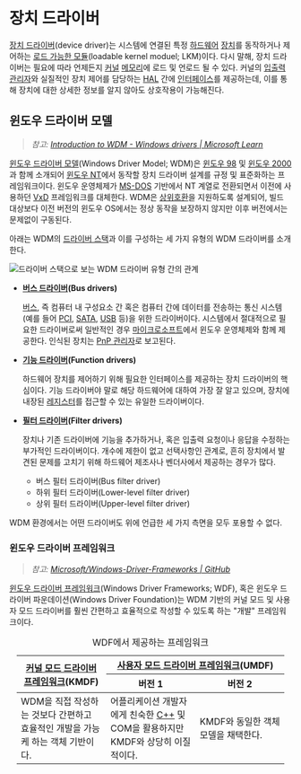 # 장치 드라이버
[장치 드라이버](https://ko.wikipedia.org/wiki/장치_드라이버)(device driver)는 시스템에 연결된 특정 [하드웨어](https://ko.wikipedia.org/wiki/컴퓨터_하드웨어) [장치](https://ko.wikipedia.org/wiki/주변기기)를 동작하거나 제어하는 [로드 가능한 모듈](https://ko.wikipedia.org/wiki/적재_가능_커널_모듈)(loadable kernel moduel; LKM)이다. 다시 말해, 장치 드라이버는 필요에 따라 언제든지 [커널](Kernel.md#커널) [메모리](Memory.md)에 로드 및 언로드 될 수 있다. 커널의 [입출력 관리자](Kernel.md#입출력-관리자)와 실질적인 장치 제어를 담당하는 [HAL](Kernel.md#하드웨어-추상-계층) 간에 [인터페이스](https://ko.wikipedia.org/wiki/인터페이스_(컴퓨팅))를 제공하는데, 이를 통해 장치에 대한 상세한 정보를 알지 않아도 상호작용이 가능해진다.

## 윈도우 드라이버 모델
> *참고: [Introduction to WDM - Windows drivers | Microsoft Learn](https://learn.microsoft.com/en-us/windows-hardware/drivers/kernel/introduction-to-wdm)*

[윈도우 드라이버 모델](https://ko.wikipedia.org/wiki/윈도우_드라이버_모델)(Windows Driver Model; WDM)은 [윈도우 98](https://ko.wikipedia.org/wiki/윈도우_98) 및 [윈도우 2000](https://ko.wikipedia.org/wiki/윈도우_2000)과 함께 소개되어 [윈도우 NT](Windows.md)에서 동작할 장치 드라이버 설계를 규정 및 표준화하는 프레임워크이다. 윈도우 운영체제가 [MS-DOS](https://ko.wikipedia.org/wiki/MS-DOS) 기반에서 NT 계열로 전환되면서 이전에 사용하던 [VxD](https://ko.wikipedia.org/wiki/VxD) 프레임워크를 대체한다. WDM은 [상위호환](https://ko.wikipedia.org/wiki/상위_호환성)을 지원하도록 설계되어, 빌드 대상보다 이전 버전의 윈도우 OS에서는 정상 동작을 보장하지 않지만 이후 버전에서는 문제없이 구동된다.

아래는 WDM의 [드라이버 스택](https://learn.microsoft.com/en-us/windows-hardware/drivers/gettingstarted/driver-stacks)과 이를 구성하는 세 가지 유형의 WDM 드라이버를 소개한다.

![드라이버 스택으로 보는 WDM 드라이버 유형 간의 관계](https://learn.microsoft.com/en-us/windows-hardware/drivers/kernel/images/drvlyr.png)

* **[버스 드라이버](https://learn.microsoft.com/en-us/windows-hardware/drivers/kernel/bus-drivers)(Bus drivers)**

    [버스](https://ko.wikipedia.org/wiki/버스_(컴퓨팅)), 즉 컴퓨터 내 구성요소 간 혹은 컴퓨터 간에 데이터를 전송하는 통신 시스템(예를 들어 [PCI](https://ko.wikipedia.org/wiki/PCI_버스), [SATA](https://ko.wikipedia.org/wiki/직렬_ATA), [USB](https://ko.wikipedia.org/wiki/USB) 등)을 위한 드라이버이다. 시스템에서 절대적으로 필요한 드라이버로써 일반적인 경우 [마이크로소프트](https://www.microsoft.com/)에서 윈도우 운영체제와 함께 제공한다. 인식된 장치는 [PnP 관리자](Kernel.md#PnP-관리자)로 보고된다.

* **[기능 드라이버](https://learn.microsoft.com/en-us/windows-hardware/drivers/kernel/function-drivers)(Function drivers)**

    하드웨어 장치를 제어하기 위해 필요한 인터페이스를 제공하는 장치 드라이버의 핵심이다. 기능 드라이버야 말로 해당 하드웨어에 대하여 가장 잘 알고 있으며, 장치에 내장된 [레지스터](https://ko.wikipedia.org/wiki/하드웨어_레지스터)를 접근할 수 있는 유일한 드라이버이다.

* **[필터 드라이버](https://learn.microsoft.com/en-us/windows-hardware/drivers/kernel/filter-drivers)(Filter drivers)**

    장치나 기존 드라이버에 기능을 추가하거나, 혹은 입출력 요청이나 응답을 수정하는 부가적인 드라이버이다. 개수에 제한이 없고 선택사항인 관계로, 흔히 장치에서 발견된 문제를 고치기 위해 하드웨어 제조사나 벤더사에서 제공하는 경우가 많다.

    * 버스 필터 드라이버(Bus filter driver)
    * 하위 필터 드라이버(Lower-level filter driver)
    * 상위 필터 드라이버(Upper-level filter driver)

WDM 환경에서는 어떤 드라이버도 위에 언급한 세 가지 측면을 모두 포용할 수 없다.

### 윈도우 드라이버 프레임워크
> *참고: [Microsoft/Windows-Driver-Frameworks | GitHub](https://github.com/Microsoft/Windows-Driver-Frameworks)*

[윈도우 드라이버 프레임워크](https://ko.wikipedia.org/wiki/윈도우_드라이버_프레임웍스)(Windows Driver Frameworks; WDF), 혹은 윈도우 드라이버 파운데이션(Windows Driver Foundation)는 WDM 기반의 커널 모드 및 사용자 모드 드라이버를 훨씬 간편하고 효율적으로 작성할 수 있도록 하는 "개발" 프레임워크이다.

<table style="width: 95%; margin: auto;">
<caption style="caption-side: top;">WDF에서 제공하는 프레임워크</caption>
<colgroup><col style="width: 33.4%;"/><col style="width: 33.3%;"/><col style="width: 33.3%;"/></colgroup>
<thead><tr><th rowspan="2" style="text-align: center;"><a href="https://en.wikipedia.org/wiki/Kernel-Mode_Driver_Framework">커널 모드 드라이버 프레임워크</a>(KMDF)</th><th colspan="2" style="text-align: center; border-bottom-style: none;"><a href="https://en.wikipedia.org/wiki/User-Mode_Driver_Framework">사용자 모드 드라이버 프레임워크</a>(UMDF)</th></tr><th style="text-align: center;">버전 1</th><th style="text-align: center;">버전 2</th><tr></tr></thead>
<tbody><tr><td>WDM을 직접 작성하는 것보다 간편하고 효율적인 개발을 가능케 하는 객체 기반이다.</td><td>어플리케이션 개발자에게 친숙한 <a href="Cpp.md">C++</a> 및 COM을 활용하지만 KMDF와 상당히 이질적이다.</td><td>KMDF와 동일한 객체 모델을 채택한다.</td></tr></tbody>
</table>
